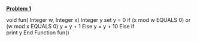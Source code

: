<b><u>Problem 1</u></b> 

void fun( Integer w, Integer x)
    Integer y
    set y = 0
    if (x mod w EQUALS 0) or (w mod x EQUALS 0)
        y = y + 1
    Else
        y = y + 10
    Else if   
    print y
End Function fun()
